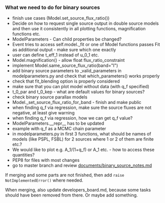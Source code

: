 ### What we need to do for binary sources

* finish use cases (Model.set\_source\_flux\_ratio())
* Decide on how to request single source output in double source models and then use it consistently in all plotting functions, magnification functions etc.
* ModelParameters - Can child properties be changed?
* Event tries to access self.model.\_fit or one of Model functions passes Fit as additional output - make sure which one exactly
* user can define t\_eff\_1 instead of u\_0\_1 etc.
* Model.magnification() - allow float flux\_ratio\_constraint
* implement Model.same\_source\_flux\_ratio(band="I")
* add binary source parameters to \_valid\_parameters in modelparameters.py and check that which\_parameters() works properly
* check that fit\_blending option is properly considered
* make sure that you can plot model without data (with q\_f specified)
* t\_0\_par and t\_0\_kep - what are default values for binary sources?
* check binary source parallax models
* Model.\_set\_source\_flux\_ratio\_for\_band - finish and make public
* when finding q\_f via regression, make sure the source fluxes are not negative, at least give warning
* when finding q\_f via regression, how we can get q\_f value?
* ModelParameters.\_\_repr\_\_ has to be updated
* example with q\_f as a MCMC chain parameter
* in modelparameters.py in first 3 functions, what should be names of models (like PSPL, FSBL) for 2 sources where 1 or 2 of them are finite etc.?
* We would like to plot e.g. A\_1/(1+q\_f) or A\_1 etc. - how to access these quantities?
* PEP8 for files with most changes
* go to master branch and review [documents/binary_source_notes.md](https://github.com/rpoleski/MulensModel/blob/master/documents/binary_source_notes.md)

If merging and some parts are not finished, then add ```raise NotImplementedError()``` where needed.

When merging, also update developers_board.md, because some tasks should have been removed from there. Or maybe add something.

